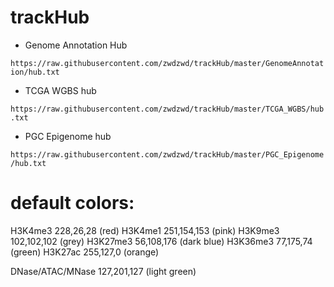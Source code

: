 # trackHub

- Genome Annotation Hub

`https://raw.githubusercontent.com/zwdzwd/trackHub/master/GenomeAnnotation/hub.txt`

- TCGA WGBS hub

`https://raw.githubusercontent.com/zwdzwd/trackHub/master/TCGA_WGBS/hub.txt`

- PGC Epigenome hub

`https://raw.githubusercontent.com/zwdzwd/trackHub/master/PGC_Epigenome/hub.txt`

# default colors:

H3K4me3 228,26,28 (red)
H3K4me1 251,154,153 (pink)
H3K9me3 102,102,102 (grey)
H3K27me3 56,108,176 (dark blue)
H3K36me3 77,175,74 (green)
H3K27ac 255,127,0 (orange)

DNase/ATAC/MNase 127,201,127 (light green)
